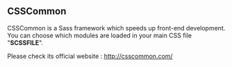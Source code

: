 ## CSSCommon

CSSCommon is a Sass framework which speeds up front-end development. You can choose which modules are loaded in your main CSS file "__SCSSFILE__".

Please check its official website : http://csscommon.com/
